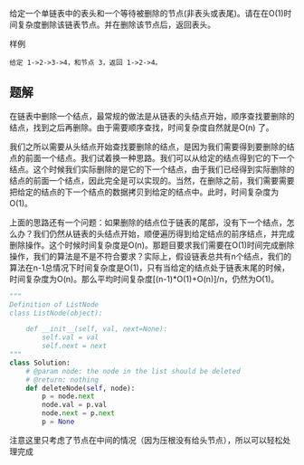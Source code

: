 给定一个单链表中的表头和一个等待被删除的节点(非表头或表尾)。请在在O(1)时间复杂度删除该链表节点。并在删除该节点后，返回表头。

样例

    给定 1->2->3->4，和节点 3，返回 1->2->4。

## 题解

在链表中删除一个结点，最常规的做法是从链表的头结点开始，顺序查找要删除的结点，找到之后再删除。由于需要顺序查找，时间复杂度自然就是O(n) 了。

我们之所以需要从头结点开始查找要删除的结点，是因为我们需要得到要删除的结点的前面一个结点。我们试着换一种思路。我们可以从给定的结点得到它的下一个结点。这个时候我们实际删除的是它的下一个结点，由于我们已经得到实际删除的结点的前面一个结点，因此完全是可以实现的。当然，在删除之前，我们需要需要把给定的结点的下一个结点的数据拷贝到给定的结点中。此时，时间复杂度为O(1)。

上面的思路还有一个问题：如果删除的结点位于链表的尾部，没有下一个结点，怎么办？我们仍然从链表的头结点开始，顺便遍历得到给定结点的前序结点，并完成删除操作。这个时候时间复杂度是O(n)。那题目要求我们需要在O(1)时间完成删除操作，我们的算法是不是不符合要求？实际上，假设链表总共有n个结点，我们的算法在n-1总情况下时间复杂度是O(1)，只有当给定的结点处于链表末尾的时候，时间复杂度为O(n)。那么平均时间复杂度[(n-1)*O(1)+O(n)]/n，仍然为O(1)。


```python
"""
Definition of ListNode
class ListNode(object):

    def __init__(self, val, next=None):
        self.val = val
        self.next = next
"""
class Solution:
    # @param node: the node in the list should be deleted
    # @return: nothing
    def deleteNode(self, node):
        p = node.next
        node.val = p.val
        node.next = p.next
        p = None
```

注意这里只考虑了节点在中间的情况（因为压根没有给头节点），所以可以轻松处理完成